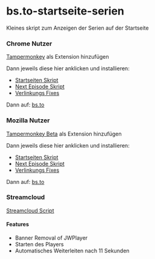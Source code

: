 # bs.to-startseite-serien
Kleines skript zum Anzeigen der Serien auf der Startseite

### Chrome Nutzer
[Tampermonkey](https://chrome.google.com/webstore/detail/tampermonkey/dhdgffkkebhmkfjojejmpbldmpobfkfo?hl=de&gl=DE) als Extension hinzufügen

Dann jeweils diese hier anklicken und installieren:

* [Startseiten Skript](https://raw.githubusercontent.com/Sly321/bs.to-startseite-serien/master/anime-toplist.user.js)
* [Next Episode Skript](https://raw.githubusercontent.com/Sly321/bs.to-startseite-serien/master/next-episode.user.js)
* [Verlinkungs Fixes](https://raw.githubusercontent.com/Sly321/bs.to-startseite-serien/master/script.user.js)

Dann auf:
[bs.to](https://bs.to/)

### Mozilla Nutzer
[Tampermonkey Beta](https://addons.mozilla.org/de/firefox/addon/tampermonkey/) als Extension hinzufügen

Dann jeweils diese hier anklicken und installieren:

* [Startseiten Skript](https://raw.githubusercontent.com/Sly321/bs.to-startseite-serien/master/anime-toplist.user.js)
* [Next Episode Skript](https://raw.githubusercontent.com/Sly321/bs.to-startseite-serien/master/next-episode.user.js)
* [Verlinkungs Fixes](https://raw.githubusercontent.com/Sly321/bs.to-startseite-serien/master/script.user.js)

Dann auf:
[bs.to](https://bs.to/)

### Streamcloud
[Streamcloud Script](https://raw.githubusercontent.com/Sly321/bs.to-startseite-serien/master/streamcloud/banner-removal.user.js)

#### Features
* Banner Removal of JWPlayer
* Starten des Players
* Automatisches Weiterleiten nach 11 Sekunden
